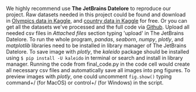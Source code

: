 We highly recommend use **The JetBrains Datelore** to reproduce our project. Raw datasets needed in this project could be found and download in [Olympics data in Kaggle](https://www.kaggle.com/heesoo37/120-years-of-olympic-history-athletes-and-results), and [country data in Kaggle](https://www.kaggle.com/andradaolteanu/country-mapping-iso-continent-region) for free. Or you can get all the datasets we've processed and the full code via [Github](https://github.com/zixinl07-1976479/CSE163-final-project). Upload all needed csv files in _Attached files_ section typing 'upload' in The JetBrains Datelore. To run the whole program, _pandas_, _seaborn_, _numpy_, _plotly_, and _matplotlib_ libraries need to be installed in library manager of The JetBrains Datelore. To save image with _plotly_, the _kaleido_ package should be installed using `$ pip install -U kaleido` in terminal or search and install in library manager. Running the code from final_code.py in the code cell would create all necessary csv files and automatically save all images into png figures. To preview images with _plotly_, one could uncomment `fig.show()` typing command+/ (for MacOS) or control+/ (for Windows) in the script. 
